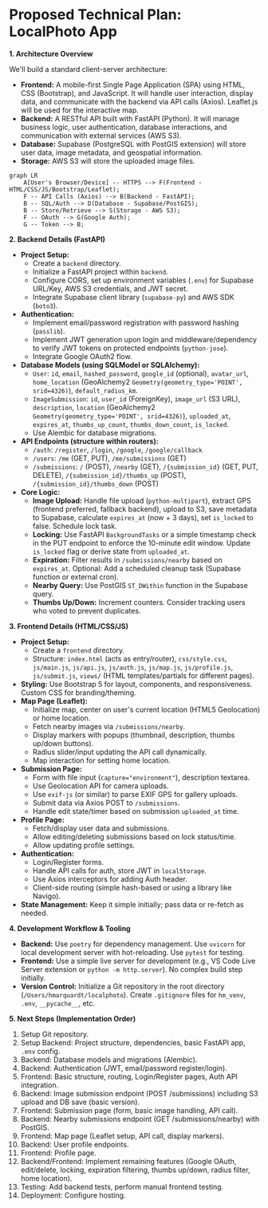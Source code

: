 # Proposed Technical Plan: LocalPhoto App

**1. Architecture Overview**

We'll build a standard client-server architecture:

*   **Frontend:** A mobile-first Single Page Application (SPA) using HTML, CSS (Bootstrap), and JavaScript. It will handle user interaction, display data, and communicate with the backend via API calls (Axios). Leaflet.js will be used for the interactive map.
*   **Backend:** A RESTful API built with FastAPI (Python). It will manage business logic, user authentication, database interactions, and communication with external services (AWS S3).
*   **Database:** Supabase (PostgreSQL with PostGIS extension) will store user data, image metadata, and geospatial information.
*   **Storage:** AWS S3 will store the uploaded image files.

```mermaid
graph LR
    A[User's Browser/Device] -- HTTPS --> F(Frontend - HTML/CSS/JS/Bootstrap/Leaflet);
    F -- API Calls (Axios) --> B(Backend - FastAPI);
    B -- SQL/Auth --> D(Database - Supabase/PostGIS);
    B -- Store/Retrieve --> S(Storage - AWS S3);
    F -- OAuth --> G(Google Auth);
    G -- Token --> B;
```

**2. Backend Details (FastAPI)**

*   **Project Setup:**
    *   Create a `backend` directory.
    *   Initialize a FastAPI project within `backend`.
    *   Configure CORS, set up environment variables (`.env`) for Supabase URL/Key, AWS S3 credentials, and JWT secret.
    *   Integrate Supabase client library (`supabase-py`) and AWS SDK (`boto3`).
*   **Authentication:**
    *   Implement email/password registration with password hashing (`passlib`).
    *   Implement JWT generation upon login and middleware/dependency to verify JWT tokens on protected endpoints (`python-jose`).
    *   Integrate Google OAuth2 flow.
*   **Database Models (using SQLModel or SQLAlchemy):**
    *   `User`: `id`, `email`, `hashed_password`, `google_id` (optional), `avatar_url`, `home_location` (GeoAlchemy2 `Geometry(geometry_type='POINT', srid=4326)`), `default_radius_km`.
    *   `ImageSubmission`: `id`, `user_id` (ForeignKey), `image_url` (S3 URL), `description`, `location` (GeoAlchemy2 `Geometry(geometry_type='POINT', srid=4326)`), `uploaded_at`, `expires_at`, `thumbs_up_count`, `thumbs_down_count`, `is_locked`.
    *   Use Alembic for database migrations.
*   **API Endpoints (structure within routers):**
    *   `/auth`: `/register`, `/login`, `/google`, `/google/callback`
    *   `/users`: `/me` (GET, PUT), `/me/submissions` (GET)
    *   `/submissions`: `/` (POST), `/nearby` (GET), `/{submission_id}` (GET, PUT, DELETE), `/{submission_id}/thumbs_up` (POST), `/{submission_id}/thumbs_down` (POST)
*   **Core Logic:**
    *   **Image Upload:** Handle file upload (`python-multipart`), extract GPS (frontend preferred, fallback backend), upload to S3, save metadata to Supabase, calculate `expires_at` (now + 3 days), set `is_locked` to false. Schedule lock task.
    *   **Locking:** Use FastAPI `BackgroundTasks` or a simple timestamp check in the PUT endpoint to enforce the 10-minute edit window. Update `is_locked` flag or derive state from `uploaded_at`.
    *   **Expiration:** Filter results in `/submissions/nearby` based on `expires_at`. Optional: Add a scheduled cleanup task (Supabase function or external cron).
    *   **Nearby Query:** Use PostGIS `ST_DWithin` function in the Supabase query.
    *   **Thumbs Up/Down:** Increment counters. Consider tracking users who voted to prevent duplicates.

**3. Frontend Details (HTML/CSS/JS)**

*   **Project Setup:**
    *   Create a `frontend` directory.
    *   Structure: `index.html` (acts as entry/router), `css/style.css`, `js/main.js`, `js/api.js`, `js/auth.js`, `js/map.js`, `js/profile.js`, `js/submit.js`, `views/` (HTML templates/partials for different pages).
*   **Styling:** Use Bootstrap 5 for layout, components, and responsiveness. Custom CSS for branding/theming.
*   **Map Page (Leaflet):**
    *   Initialize map, center on user's current location (HTML5 Geolocation) or home location.
    *   Fetch nearby images via `/submissions/nearby`.
    *   Display markers with popups (thumbnail, description, thumbs up/down buttons).
    *   Radius slider/input updating the API call dynamically.
    *   Map interaction for setting home location.
*   **Submission Page:**
    *   Form with file input (`capture="environment"`), description textarea.
    *   Use Geolocation API for camera uploads.
    *   Use `exif-js` (or similar) to parse EXIF GPS for gallery uploads.
    *   Submit data via Axios POST to `/submissions`.
    *   Handle edit state/timer based on submission `uploaded_at` time.
*   **Profile Page:**
    *   Fetch/display user data and submissions.
    *   Allow editing/deleting submissions based on lock status/time.
    *   Allow updating profile settings.
*   **Authentication:**
    *   Login/Register forms.
    *   Handle API calls for auth, store JWT in `localStorage`.
    *   Use Axios interceptors for adding Auth header.
    *   Client-side routing (simple hash-based or using a library like Navigo).
*   **State Management:** Keep it simple initially; pass data or re-fetch as needed.

**4. Development Workflow & Tooling**

*   **Backend:** Use `poetry` for dependency management. Use `uvicorn` for local development server with hot-reloading. Use `pytest` for testing.
*   **Frontend:** Use a simple live server for development (e.g., VS Code Live Server extension or `python -m http.server`). No complex build step initially.
*   **Version Control:** Initialize a Git repository in the root directory (`/Users/hmarquardt/localphoto`). Create `.gitignore` files for `hm_venv`, `.env`, `__pycache__`, etc.

**5. Next Steps (Implementation Order)**

1.  Setup Git repository.
2.  Setup Backend: Project structure, dependencies, basic FastAPI app, `.env` config.
3.  Backend: Database models and migrations (Alembic).
4.  Backend: Authentication (JWT, email/password register/login).
5.  Frontend: Basic structure, routing, Login/Register pages, Auth API integration.
6.  Backend: Image submission endpoint (POST /submissions) including S3 upload and DB save (basic version).
7.  Frontend: Submission page (form, basic image handling, API call).
8.  Backend: Nearby submissions endpoint (GET /submissions/nearby) with PostGIS.
9.  Frontend: Map page (Leaflet setup, API call, display markers).
10. Backend: User profile endpoints.
11. Frontend: Profile page.
12. Backend/Frontend: Implement remaining features (Google OAuth, edit/delete, locking, expiration filtering, thumbs up/down, radius filter, home location).
13. Testing: Add backend tests, perform manual frontend testing.
14. Deployment: Configure hosting.